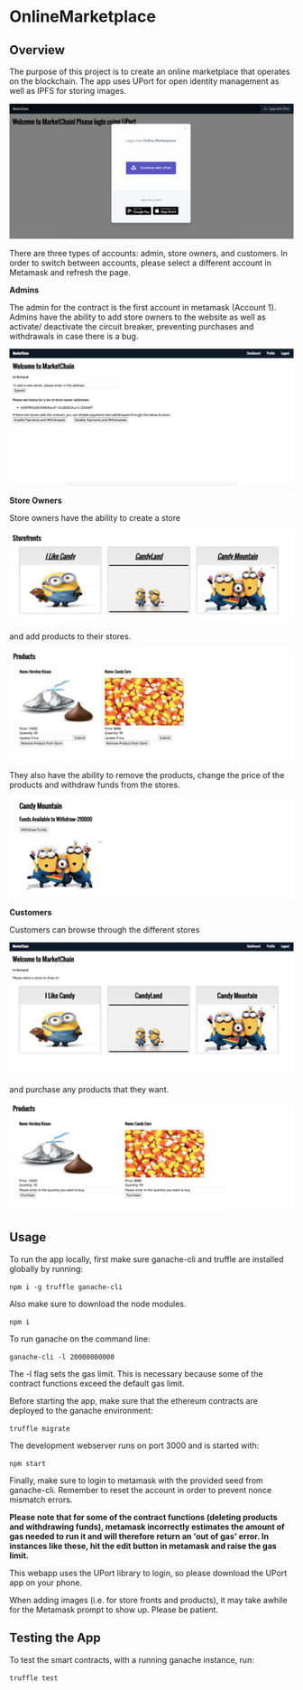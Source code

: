 # OnlineMarketplace

## Overview

The purpose of this project is to create an online marketplace that operates on the blockchain. The app uses UPort for open identity management as well as IPFS for storing images.

![admin image](./images/uport_signin.png)

There are three types of accounts: admin, store owners, and customers. In order to switch between accounts, please select a different account in Metamask and refresh the page.

**Admins**

The admin for the contract is the first account in metamask (Account 1). Admins have the ability to add store owners to the website as well as activate/ deactivate the circuit breaker, preventing purchases and withdrawals in case there is a bug.

![admin image](./images/admin.png)

**Store Owners**

Store owners have the ability to create a store 

![admin image](./images/stores.png)

and add products to their stores. 

![admin image](./images/store_products.png)

They also have the ability to remove the products, change the price of the products and withdraw funds from the stores.

![admin image](./images/withdraw_funds.png)

**Customers**

Customers can browse through the different stores

![admin image](./images/shopper_stores.png)

and purchase any products that they want.

![admin image](./images/shopper_products.png)

## Usage

To run the app locally, first make sure ganache-cli and truffle are installed globally by running: 

```npm i -g truffle ganache-cli```

Also make sure to download the node modules.

``` npm i ```

To run ganache on the command line: 

```ganache-cli -l 20000000000```

The -l flag sets the gas limit. This is necessary because some of the contract functions exceed the default gas limit. 

Before starting the app, make sure that the ethereum contracts are deployed to the ganache environment:

```truffle migrate```

The development webserver runs on port 3000 and is started with:

```npm start```

Finally, make sure to login to metamask with the provided seed from ganache-cli. Remember to reset the account in order to prevent nonce mismatch errors.

**Please note that for some of the contract functions (deleting products and withdrawing funds), metamask incorrectly estimates the amount of gas needed to run it and will therefore return an 'out of gas' error. In instances like these, hit the edit button in metamask and raise the gas limit.**

This webapp uses the UPort library to login, so please download the UPort app on your phone.

When adding images (i.e. for store fronts and products), it may take awhile for the Metamask prompt to show up. Please be patient.

## Testing the App

To test the smart contracts, with a running ganache instance, run:

```truffle test```
